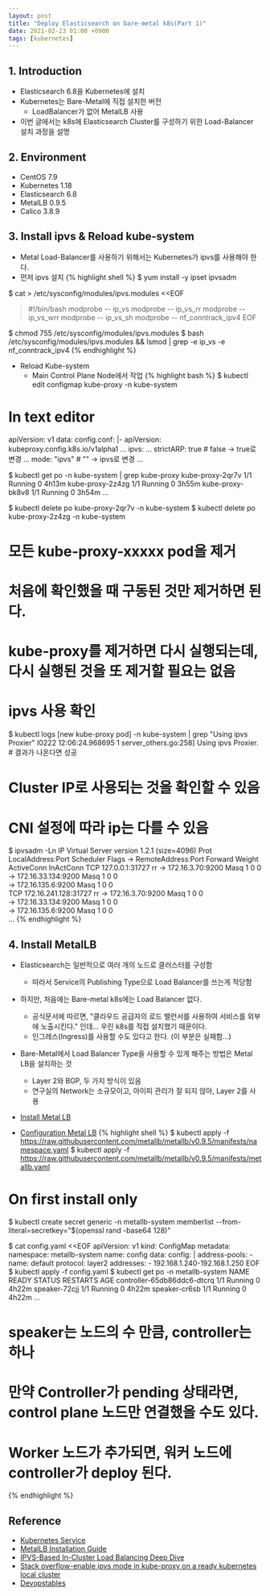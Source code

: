 ```yaml
---
layout: post
title: "Deploy Elasticsearch on bare-metal k8s(Part 1)"
date: 2021-02-23 01:00 +0900
tags: [kubernetes]
---
```


## 1. Introduction
* Elasticsearch 6.8을 Kubernetes에 설치
* Kubernetes는 Bare-Metal에 직접 설치한 버전
  * LoadBalancer가 없어 MetalLB 사용
* 이번 글에서는 k8s에 Elasticsearch Cluster를 구성하기 위한 Load-Balancer 설치 과정을 설명

## 2. Environment
* CentOS 7.9
* Kubernetes 1.18
* Elasticsearch 6.8
* MetalLB 0.9.5
* Calico 3.8.9

## 3. Install ipvs & Reload kube-system
* Metal Load-Balancer를 사용하기 위해서는 Kubernetes가 ipvs를 사용해야 한다.
* 먼저 ipvs 설치
{% highlight shell %}
$ yum install -y ipset ipvsadm

$ cat > /etc/sysconfig/modules/ipvs.modules <<EOF
> #!/bin/bash
modprobe -- ip_vs
modprobe -- ip_vs_rr
modprobe -- ip_vs_wrr
modprobe -- ip_vs_sh
modprobe -- nf_conntrack_ipv4
EOF

$ chmod 755 /etc/sysconfig/modules/ipvs.modules
$ bash /etc/sysconfig/modules/ipvs.modules && lsmod | grep -e ip_vs -e nf_conntrack_ipv4
{% endhighlight %}  

* Reload Kube-system
  * Main Control Plane Node에서 작업
{% highlight bash %}
$ kubectl edit configmap kube-proxy -n kube-system
# In text editor
apiVersion: v1
data:
  config.conf: |-
    apiVersion: kubeproxy.config.k8s.io/v1alpha1
    ...
    ipvs:
      ...
      strictARP: true # false -> true로 변경
      ...
    mode: "ipvs" # "" -> ipvs로 변경
  ...

$ kubectl get po -n kube-system | grep kube-proxy
kube-proxy-2qr7v                          1/1     Running   0          4h13m
kube-proxy-2z4zg                          1/1     Running   0          3h55m
kube-proxy-bk8v8                          1/1     Running   0          3h54m
...

$ kubectl delete po kube-proxy-2qr7v -n kube-system
$ kubectl delete po kube-proxy-2z4zg -n kube-system
# 모든 kube-proxy-xxxxx pod을 제거
# 처음에 확인했을 때 구동된 것만 제거하면 된다.
# kube-proxy를 제거하면 다시 실행되는데, 다시 실행된 것을 또 제거할 필요는 없음

# ipvs 사용 확인
$ kubectl logs [new kube-proxy pod] -n kube-system | grep "Using ipvs Proxier"
I0222 12:06:24.968695       1 server_others.go:258] Using ipvs Proxier. # 결과가 나온다면 성공

# Cluster IP로 사용되는 것을 확인할 수 있음
# CNI 설정에 따라 ip는 다를 수 있음
$ ipvsadm -Ln
IP Virtual Server version 1.2.1 (size=4096)
Prot LocalAddress:Port Scheduler Flags
  -> RemoteAddress:Port           Forward Weight ActiveConn InActConn
TCP  127.0.0.1:31727 rr
  -> 172.16.3.70:9200             Masq    1      0          0         
  -> 172.16.33.134:9200           Masq    1      0          0         
  -> 172.16.135.6:9200            Masq    1      0          0         
TCP  172.16.241.128:31727 rr
  -> 172.16.3.70:9200             Masq    1      0          0         
  -> 172.16.33.134:9200           Masq    1      0          0         
  -> 172.16.135.6:9200            Masq    1      0          0   
...
{% endhighlight %}

## 4. Install MetalLB
* Elasticsearch는 일반적으로 여러 개의 노드로 클러스터를 구성함
  * 따라서 Service의 Publishing Type으로 Load Balancer를 쓰는게 적당함
* 하지만, 처음에는 Bare-metal k8s에는 Load Balancer 없다.
  * 공식문서에 따르면, "클라우드 공급자의 로드 밸런서를 사용하여 서비스를 외부에 노출시킨다." 인데... 우린 k8s를 직접 설치했기 때문이다.
  * 인그레스(Ingress)를 사용할 수도 있다고 한다. (이 부분은 실패함...)
* Bare-Metal에서 Load Balancer Type을 사용할 수 있게 해주는 방법은 Metal LB을 설치하는 것
  * Layer 2와 BGP, 두 가지 방식이 있음
  * 연구실의 Network는 소규모이고, 아이피 관리가 잘 되지 않아, Layer 2를 사용

* [Install Metal LB](https://metallb.universe.tf/installation/)
* [Configuration Metal LB](https://metallb.universe.tf/configuration/#layer-2-configuration)
{% highlight shell %}
$ kubectl apply -f https://raw.githubusercontent.com/metallb/metallb/v0.9.5/manifests/namespace.yaml
$ kubectl apply -f https://raw.githubusercontent.com/metallb/metallb/v0.9.5/manifests/metallb.yaml
# On first install only
$ kubectl create secret generic -n metallb-system memberlist --from-literal=secretkey="$(openssl rand -base64 128)"

$ cat config.yaml <<EOF
apiVersion: v1
kind: ConfigMap
metadata:
  namespace: metallb-system
  name: config
data:
  config: |
    address-pools:
    - name: default
      protocol: layer2
      addresses:
      - 192.168.1.240-192.168.1.250
EOF
$ kubectl apply -f config.yaml
$ kubectl get po -n metallb-system
NAME                          READY   STATUS    RESTARTS   AGE
controller-65db86ddc6-dtcrq   1/1     Running   0          4h22m
speaker-72cjj                 1/1     Running   0          4h22m
speaker-cr6sb                 1/1     Running   0          4h22m
...

# speaker는 노드의 수 만큼, controller는 하나
# 만약 Controller가 pending 상태라면, control plane 노드만 연결했을 수도 있다.
# Worker 노드가 추가되면, 워커 노드에 controller가 deploy 된다.
{% endhighlight %}

## Reference
* [Kubernetes Service](https://kubernetes.io/ko/docs/concepts/services-networking/service/#loadbalancer)
* [MetalLB Installation Guide](https://metallb.universe.tf/installation/)
* [IPVS-Based In-Cluster Load Balancing Deep Dive](https://kubernetes.io/blog/2018/07/09/ipvs-based-in-cluster-load-balancing-deep-dive/)
* [Stack overflow-enable ipvs mode in kube-proxy on a ready kubernetes local cluster](https://stackoverflow.com/questions/56493651/enable-ipvs-mode-in-kube-proxy-on-a-ready-kubernetes-local-cluster)
* [Devopstables](https://devopstales.github.io/)